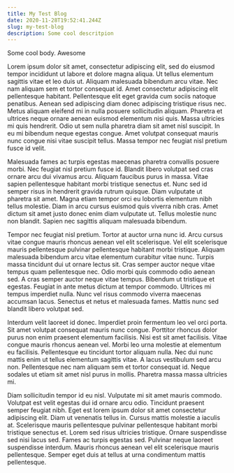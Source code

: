 ```yaml
---
title: My Test Blog
date: 2020-11-28T19:52:41.244Z
slug: my-test-blog
description: Some cool descritpion
---
```

Some cool body. Awesome

Lorem ipsum dolor sit amet, consectetur adipiscing elit, sed do eiusmod tempor incididunt ut labore et dolore magna aliqua. Ut tellus elementum sagittis vitae et leo duis ut. Aliquam malesuada bibendum arcu vitae. Nec nam aliquam sem et tortor consequat id. Amet consectetur adipiscing elit pellentesque habitant. Pellentesque elit eget gravida cum sociis natoque penatibus. Aenean sed adipiscing diam donec adipiscing tristique risus nec. Metus aliquam eleifend mi in nulla posuere sollicitudin aliquam. Pharetra et ultrices neque ornare aenean euismod elementum nisi quis. Massa ultricies mi quis hendrerit. Odio ut sem nulla pharetra diam sit amet nisl suscipit. In eu mi bibendum neque egestas congue. Amet volutpat consequat mauris nunc congue nisi vitae suscipit tellus. Massa tempor nec feugiat nisl pretium fusce id velit.

Malesuada fames ac turpis egestas maecenas pharetra convallis posuere morbi. Nec feugiat nisl pretium fusce id. Blandit libero volutpat sed cras ornare arcu dui vivamus arcu. Aliquam faucibus purus in massa. Vitae sapien pellentesque habitant morbi tristique senectus et. Nunc sed id semper risus in hendrerit gravida rutrum quisque. Diam vulputate ut pharetra sit amet. Magna etiam tempor orci eu lobortis elementum nibh tellus molestie. Diam in arcu cursus euismod quis viverra nibh cras. Amet dictum sit amet justo donec enim diam vulputate ut. Tellus molestie nunc non blandit. Sapien nec sagittis aliquam malesuada bibendum.

Tempor nec feugiat nisl pretium. Tortor at auctor urna nunc id. Arcu cursus vitae congue mauris rhoncus aenean vel elit scelerisque. Vel elit scelerisque mauris pellentesque pulvinar pellentesque habitant morbi tristique. Aliquam malesuada bibendum arcu vitae elementum curabitur vitae nunc. Turpis massa tincidunt dui ut ornare lectus sit. Cras semper auctor neque vitae tempus quam pellentesque nec. Odio morbi quis commodo odio aenean sed. A cras semper auctor neque vitae tempus. Bibendum ut tristique et egestas. Feugiat in ante metus dictum at tempor commodo. Ultrices mi tempus imperdiet nulla. Nunc vel risus commodo viverra maecenas accumsan lacus. Senectus et netus et malesuada fames. Mattis nunc sed blandit libero volutpat sed.

Interdum velit laoreet id donec. Imperdiet proin fermentum leo vel orci porta. Sit amet volutpat consequat mauris nunc congue. Porttitor rhoncus dolor purus non enim praesent elementum facilisis. Nisi est sit amet facilisis. Vitae congue mauris rhoncus aenean vel. Morbi leo urna molestie at elementum eu facilisis. Pellentesque eu tincidunt tortor aliquam nulla. Nec dui nunc mattis enim ut tellus elementum sagittis vitae. A lacus vestibulum sed arcu non. Pellentesque nec nam aliquam sem et tortor consequat id. Neque sodales ut etiam sit amet nisl purus in mollis. Pharetra massa massa ultricies mi.

Diam sollicitudin tempor id eu nisl. Vulputate mi sit amet mauris commodo. Volutpat est velit egestas dui id ornare arcu odio. Tincidunt praesent semper feugiat nibh. Eget est lorem ipsum dolor sit amet consectetur adipiscing elit. Diam ut venenatis tellus in. Cursus mattis molestie a iaculis at. Scelerisque mauris pellentesque pulvinar pellentesque habitant morbi tristique senectus et. Lorem sed risus ultricies tristique. Ornare suspendisse sed nisi lacus sed. Fames ac turpis egestas sed. Pulvinar neque laoreet suspendisse interdum. Mauris rhoncus aenean vel elit scelerisque mauris pellentesque. Semper eget duis at tellus at urna condimentum mattis pellentesque.